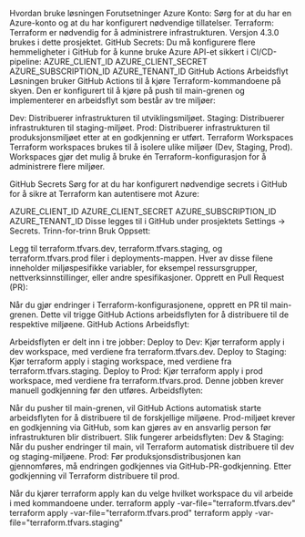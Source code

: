 Hvordan bruke løsningen
Forutsetninger
Azure Konto: Sørg for at du har en Azure-konto og at du har konfigurert nødvendige tillatelser.
Terraform: Terraform er nødvendig for å administrere infrastrukturen. Versjon 4.3.0 brukes i dette prosjektet.
GitHub Secrets: Du må konfigurere flere hemmeligheter i GitHub for å kunne bruke Azure API-et sikkert i CI/CD-pipeline:
AZURE_CLIENT_ID
AZURE_CLIENT_SECRET
AZURE_SUBSCRIPTION_ID
AZURE_TENANT_ID
GitHub Actions Arbeidsflyt
Løsningen bruker GitHub Actions til å kjøre Terraform-kommandoene på skyen. Den er konfigurert til å kjøre på push til main-grenen og implementerer en arbeidsflyt som består av tre miljøer:

Dev: Distribuerer infrastrukturen til utviklingsmiljøet.
Staging: Distribuerer infrastrukturen til staging-miljøet.
Prod: Distribuerer infrastrukturen til produksjonsmiljøet etter at en godkjenning er utført.
Terraform Workspaces
Terraform workspaces brukes til å isolere ulike miljøer (Dev, Staging, Prod). Workspaces gjør det mulig å bruke én Terraform-konfigurasjon for å administrere flere miljøer.

GitHub Secrets
Sørg for at du har konfigurert nødvendige secrets i GitHub for å sikre at Terraform kan autentisere mot Azure:

AZURE_CLIENT_ID
AZURE_CLIENT_SECRET
AZURE_SUBSCRIPTION_ID
AZURE_TENANT_ID
Disse legges til i GitHub under prosjektets Settings -> Secrets.
Trinn-for-trinn Bruk
Oppsett:

Legg til terraform.tfvars.dev, terraform.tfvars.staging, og terraform.tfvars.prod filer i deployments-mappen. Hver av disse filene inneholder miljøspesifikke variabler, for eksempel ressursgrupper, nettverksinnstillinger, eller andre spesifikasjoner.
Opprett en Pull Request (PR):

Når du gjør endringer i Terraform-konfigurasjonene, opprett en PR til main-grenen. Dette vil trigge GitHub Actions arbeidsflyten for å distribuere til de respektive miljøene.
GitHub Actions Arbeidsflyt:

Arbeidsflyten er delt inn i tre jobber:
Deploy to Dev: Kjør terraform apply i dev workspace, med verdiene fra terraform.tfvars.dev.
Deploy to Staging: Kjør terraform apply i staging workspace, med verdiene fra terraform.tfvars.staging.
Deploy to Prod: Kjør terraform apply i prod workspace, med verdiene fra terraform.tfvars.prod. Denne jobben krever manuell godkjenning før den utføres.
Arbeidsflyten:

Når du pusher til main-grenen, vil GitHub Actions automatisk starte arbeidsflyten for å distribuere til de forskjellige miljøene.
Prod-miljøet krever en godkjenning via GitHub, som kan gjøres av en ansvarlig person før infrastrukturen blir distribuert.
Slik fungerer arbeidsflyten:
Dev & Staging: Når du pusher endringer til main, vil Terraform automatisk distribuere til dev og staging-miljøene.
Prod: Før produksjonsdistribusjonen kan gjennomføres, må endringen godkjennes via GitHub-PR-godkjenning. Etter godkjenning vil Terraform distribuere til prod.


Når du kjører terraform apply kan du velge hvilket workspace du vil arbeide i med kommandoene under.
terraform apply -var-file="terraform.tfvars.dev"
terraform apply -var-file="terraform.tfvars.prod"
terraform apply -var-file="terraform.tfvars.staging"
